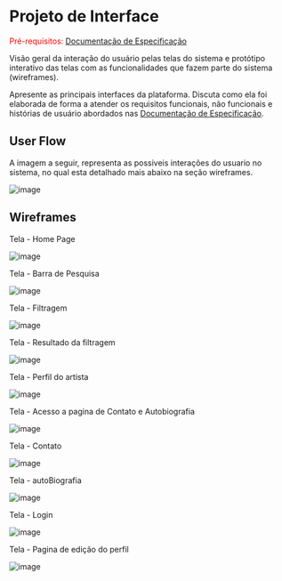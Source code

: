 
# Projeto de Interface

<span style="color:red">Pré-requisitos: <a href="2-Especificação do Projeto.md"> Documentação de Especificação</a></span>

Visão geral da interação do usuário pelas telas do sistema e protótipo interativo das telas com as funcionalidades que fazem parte do sistema (wireframes).

 Apresente as principais interfaces da plataforma. Discuta como ela foi elaborada de forma a atender os requisitos funcionais, não funcionais e histórias de usuário abordados nas <a href="2-Especificação do Projeto.md"> Documentação de Especificação</a>.

## User Flow

 A imagem a seguir, representa as possiveis interações do usuario no sistema, no qual esta detalhado mais abaixo na seção wireframes.

![image](https://user-images.githubusercontent.com/126628795/232628771-8b69d6a1-bd5d-445a-bbbd-8d1a5f4593c6.png)








































## Wireframes



Tela - Home Page

![image](https://user-images.githubusercontent.com/126628795/232626326-0966392d-0a32-4268-b755-b592b8ff1bde.png)











Tela - Barra de Pesquisa

![image](https://user-images.githubusercontent.com/126628795/232626634-af12e499-e5fb-4dd4-94d0-f20e9349af64.png)







Tela - Filtragem

![image](https://user-images.githubusercontent.com/126628795/232626937-c992e3ca-fbf7-4517-8232-508bcbe739ce.png)







Tela - Resultado da filtragem

![image](https://user-images.githubusercontent.com/126628795/232627183-35d5e5d4-5143-40ed-ab3c-facaec036ab5.png)






Tela - Perfil do artista

![image](https://user-images.githubusercontent.com/126628795/232627318-c62bb79a-5f73-4e1a-8181-92d0f6ea0bf1.png)







Tela - Acesso a pagina de Contato e Autobiografia

![image](https://user-images.githubusercontent.com/126628795/232627675-64b277fe-b465-4ee7-98bf-b6899328d49b.png)







Tela - Contato

![image](https://user-images.githubusercontent.com/126628795/232627734-6760a0f6-fd11-498d-a483-6ac46a1a07f6.png)







Tela - autoBiografia 

![image](https://user-images.githubusercontent.com/126628795/232627841-db5727b8-b1d0-41e6-968e-965af9077dce.png)







Tela - Login

![image](https://user-images.githubusercontent.com/126628795/232628407-43d66b0a-be5b-4bb5-839f-3057f62990ad.png)







Tela - Pagina de edição do perfil 

![image](https://user-images.githubusercontent.com/126628795/232628537-3a9d9d95-ed77-452e-9048-2ab0b0753916.png)


























